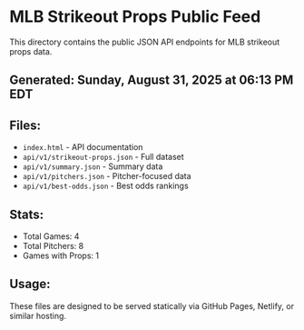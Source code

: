 # MLB Strikeout Props Public Feed

This directory contains the public JSON API endpoints for MLB strikeout props data.

## Generated: Sunday, August 31, 2025 at 06:13 PM EDT

## Files:
- `index.html` - API documentation
- `api/v1/strikeout-props.json` - Full dataset
- `api/v1/summary.json` - Summary data
- `api/v1/pitchers.json` - Pitcher-focused data  
- `api/v1/best-odds.json` - Best odds rankings

## Stats:
- Total Games: 4
- Total Pitchers: 8
- Games with Props: 1

## Usage:
These files are designed to be served statically via GitHub Pages, Netlify, or similar hosting.
